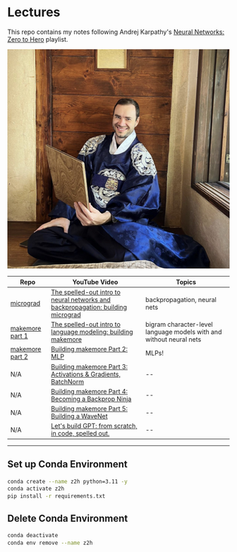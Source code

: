 # Lectures
This repo contains my notes following Andrej Karpathy's [Neural Networks: Zero to Hero](https://youtube.com/playlist?list=PLAqhIrjkxbuWI23v9cThsA9GvCAUhRvKZ) playlist. 



<a href="https://karpathy.ai/"><img src="sensei.jpeg" alt="karpathy" width="600"/></a>



| Repo | YouTube Video | Topics |
| -- | -- | -- |
| [micrograd](micrograd/micrograd_from_scratch.ipynb) | [The spelled-out intro to neural networks and backpropagation: building micrograd](https://www.youtube.com/watch?v=VMj-3S1tku0&list=PLAqhIrjkxbuWI23v9cThsA9GvCAUhRvKZ&index=1) | backpropagation, neural nets |
| [makemore part 1](makemore/part_1_bigrams.ipynb) | [The spelled-out intro to language modeling: building makemore](https://www.youtube.com/watch?v=PaCmpygFfXo&list=PLAqhIrjkxbuWI23v9cThsA9GvCAUhRvKZ&index=2) | bigram character-level language models with and without neural nets|
| [makemore part 2](makemore/part_2_MLP.ipynb)| [Building makemore Part 2: MLP](https://www.youtube.com/watch?v=TCH_1BHY58I&list=PLAqhIrjkxbuWI23v9cThsA9GvCAUhRvKZ&index=3) | MLPs! |
| N/A | [Building makemore Part 3: Activations & Gradients, BatchNorm](https://www.youtube.com/watch?v=P6sfmUTpUmc&list=PLAqhIrjkxbuWI23v9cThsA9GvCAUhRvKZ&index=4) | -- |
| N/A | [Building makemore Part 4: Becoming a Backprop Ninja](https://www.youtube.com/watch?v=q8SA3rM6ckI&list=PLAqhIrjkxbuWI23v9cThsA9GvCAUhRvKZ&index=5) | -- |
| N/A | [Building makemore Part 5: Building a WaveNet](https://www.youtube.com/watch?v=t3YJ5hKiMQ0&list=PLAqhIrjkxbuWI23v9cThsA9GvCAUhRvKZ&index=6) | -- |
| N/A | [Let's build GPT: from scratch, in code, spelled out.](https://www.youtube.com/watch?v=kCc8FmEb1nY&list=PLAqhIrjkxbuWI23v9cThsA9GvCAUhRvKZ&index=7) | -- |



---
## Set up Conda Environment

```sh
conda create --name z2h python=3.11 -y
conda activate z2h
pip install -r requirements.txt
```

## Delete Conda Environment

```sh
conda deactivate
conda env remove --name z2h
```
